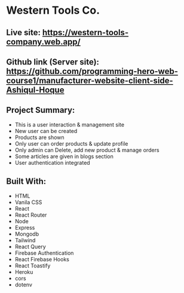 # Western Tools Co.

## Live site: https://western-tools-company.web.app/

## Github link (Server site): https://github.com/programming-hero-web-course1/manufacturer-website-client-side-Ashiqul-Hoque

## Project Summary:

- This is a user interaction & management site
- New user can be created
- Products are shown
- Only user can order products & update profile
- Only admin can Delete, add new product & manage orders
- Some articles are given in blogs section
- User authentication integrated

## Built With:

- HTML
- Vanila CSS
- React
- React Router
- Node
- Express
- Mongodb
- Tailwind
- React Query
- Firebase Authentication
- React Firebase Hooks
- React Toastify
- Heroku
- cors
- dotenv
